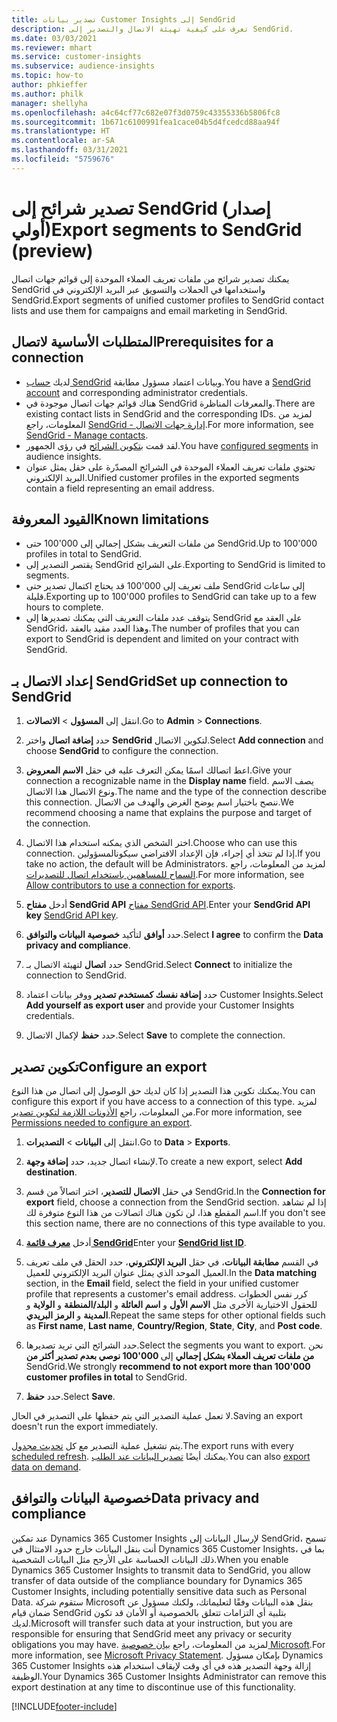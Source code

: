 ```yaml
---
title: تصدير بيانات Customer Insights إلى SendGrid
description: تعرف على كيفية تهيئة الاتصال والتصدير إلى SendGrid.
ms.date: 03/03/2021
ms.reviewer: mhart
ms.service: customer-insights
ms.subservice: audience-insights
ms.topic: how-to
author: phkieffer
ms.author: philk
manager: shellyha
ms.openlocfilehash: a4c64cf77c682e07f3d0759c43355336b5806fc8
ms.sourcegitcommit: 1b671c6100991fea1cace04b5d4fcedcd88aa94f
ms.translationtype: HT
ms.contentlocale: ar-SA
ms.lasthandoff: 03/31/2021
ms.locfileid: "5759676"
---
```

# <a name="export-segments-to-sendgrid-preview"></a><span data-ttu-id="86547-103">تصدير شرائح إلى SendGrid (إصدار أولي)</span><span class="sxs-lookup"><span data-stu-id="86547-103">Export segments to SendGrid (preview)</span></span>

<span data-ttu-id="86547-104">يمكنك تصدير شرائح من ملفات تعريف العملاء الموحدة‬ إلى قوائم جهات اتصال SendGrid واستخدامها في الحملات والتسويق عبر البريد الإلكتروني في SendGrid.</span><span class="sxs-lookup"><span data-stu-id="86547-104">Export segments of unified customer profiles to SendGrid contact lists and use them for campaigns and email marketing in SendGrid.</span></span> 

## <a name="prerequisites-for-a-connection"></a><span data-ttu-id="86547-105">المتطلبات الأساسية لاتصال</span><span class="sxs-lookup"><span data-stu-id="86547-105">Prerequisites for a connection</span></span>

-   <span data-ttu-id="86547-106">لديك [حساب SendGrid](https://sendgrid.com/) وبيانات اعتماد مسؤول مطابقة.</span><span class="sxs-lookup"><span data-stu-id="86547-106">You have a [SendGrid account](https://sendgrid.com/) and corresponding administrator credentials.</span></span>
-   <span data-ttu-id="86547-107">هناك قوائم جهات اتصال موجودة في SendGrid والمعرفات المناظرة.</span><span class="sxs-lookup"><span data-stu-id="86547-107">There are existing contact lists in SendGrid and the corresponding IDs.</span></span> <span data-ttu-id="86547-108">لمزيد من المعلومات، راجع [SendGrid - إدارة جهات الاتصال‎](https://sendgrid.com/docs/ui/managing-contacts/create-and-manage-contacts/#manage-contacts).</span><span class="sxs-lookup"><span data-stu-id="86547-108">For more information, see [SendGrid - Manage contacts](https://sendgrid.com/docs/ui/managing-contacts/create-and-manage-contacts/#manage-contacts).</span></span>
-   <span data-ttu-id="86547-109">لقد قمت [بتكوين الشرائح](segments.md) في رؤى الجمهور.</span><span class="sxs-lookup"><span data-stu-id="86547-109">You have [configured segments](segments.md) in audience insights.</span></span>
-   <span data-ttu-id="86547-110">تحتوي ملفات تعريف العملاء الموحدة في الشرائح المصدّرة على حقل يمثل عنوان البريد الإلكتروني.</span><span class="sxs-lookup"><span data-stu-id="86547-110">Unified customer profiles in the exported segments contain a field representing an email address.</span></span>

## <a name="known-limitations"></a><span data-ttu-id="86547-111">القيود المعروفة</span><span class="sxs-lookup"><span data-stu-id="86547-111">Known limitations</span></span>

- <span data-ttu-id="86547-112">حتى ‎100'000 من ملفات التعريف بشكل إجمالي إلى SendGrid.</span><span class="sxs-lookup"><span data-stu-id="86547-112">Up to 100'000 profiles in total to SendGrid.</span></span>
- <span data-ttu-id="86547-113">يقتصر التصدير إلى SendGrid على الشرائح.</span><span class="sxs-lookup"><span data-stu-id="86547-113">Exporting to SendGrid is limited to segments.</span></span>
- <span data-ttu-id="86547-114">قد يحتاج اكتمال تصدير حتى ‎100'000 ملف تعريف إلى SendGrid إلى ساعات قليلة.</span><span class="sxs-lookup"><span data-stu-id="86547-114">Exporting up to 100'000 profiles to SendGrid can take up to a few hours to complete.</span></span> 
- <span data-ttu-id="86547-115">يتوقف عدد ملفات التعريف التي يمكنك تصديرها إلى SendGrid على العقد مع SendGrid، وهذا العدد مقيد بالعقد.</span><span class="sxs-lookup"><span data-stu-id="86547-115">The number of profiles that you can export to SendGrid is dependent and limited on your contract with SendGrid.</span></span>

## <a name="set-up-connection-to-sendgrid"></a><span data-ttu-id="86547-116">إعداد الاتصال بـ SendGrid</span><span class="sxs-lookup"><span data-stu-id="86547-116">Set up connection to SendGrid</span></span>

1. <span data-ttu-id="86547-117">انتقل إلى **المسؤول** > **الاتصالات**.</span><span class="sxs-lookup"><span data-stu-id="86547-117">Go to **Admin** > **Connections**.</span></span>

1. <span data-ttu-id="86547-118">حدد **إضافة اتصال** واختر **SendGrid** لتكوين الاتصال.</span><span class="sxs-lookup"><span data-stu-id="86547-118">Select **Add connection** and choose **SendGrid** to configure the connection.</span></span>

1. <span data-ttu-id="86547-119">اعط اتصالك اسمًا يمكن التعرف عليه في حقل **الاسم المعروض**.</span><span class="sxs-lookup"><span data-stu-id="86547-119">Give your connection a recognizable name in the **Display name** field.</span></span> <span data-ttu-id="86547-120">يصف الاسم ونوع الاتصال هذا الاتصال.</span><span class="sxs-lookup"><span data-stu-id="86547-120">The name and the type of the connection describe this connection.</span></span> <span data-ttu-id="86547-121">ننصح باختيار اسم يوضح الغرض والهدف من الاتصال.</span><span class="sxs-lookup"><span data-stu-id="86547-121">We recommend choosing a name that explains the purpose and target of the connection.</span></span>

1. <span data-ttu-id="86547-122">اختر الشخص الذي يمكنه استخدام هذا الاتصال.</span><span class="sxs-lookup"><span data-stu-id="86547-122">Choose who can use this connection.</span></span> <span data-ttu-id="86547-123">إذا لم تتخذ أي إجراء، فإن الإعداد الافتراضي سيكونالمسؤولين.</span><span class="sxs-lookup"><span data-stu-id="86547-123">If you take no action, the default will be Administrators.</span></span> <span data-ttu-id="86547-124">لمزيد من المعلومات، راجع [السماح للمساهمين باستخدام اتصال للتصديرات](connections.md#allow-contributors-to-use-a-connection-for-exports).</span><span class="sxs-lookup"><span data-stu-id="86547-124">For more information, see [Allow contributors to use a connection for exports](connections.md#allow-contributors-to-use-a-connection-for-exports).</span></span>

1. <span data-ttu-id="86547-125">أدخل **مفتاح SendGrid API** [مفتاح SendGrid API](https://sendgrid.com/docs/ui/account-and-settings/api-keys/).</span><span class="sxs-lookup"><span data-stu-id="86547-125">Enter your **SendGrid API key** [SendGrid API key](https://sendgrid.com/docs/ui/account-and-settings/api-keys/).</span></span>

1. <span data-ttu-id="86547-126">حدد **أوافق** لتأكيد **خصوصية البيانات والتوافق‬**.</span><span class="sxs-lookup"><span data-stu-id="86547-126">Select **I agree** to confirm the **Data privacy and compliance**.</span></span>

1. <span data-ttu-id="86547-127">حدد **اتصال** لتهيئة الاتصال بـ SendGrid.</span><span class="sxs-lookup"><span data-stu-id="86547-127">Select **Connect** to initialize the connection to SendGrid.</span></span>

1. <span data-ttu-id="86547-128">حدد **إضافة نفسك كمستخدم تصدير** ووفر بيانات اعتماد Customer Insights.</span><span class="sxs-lookup"><span data-stu-id="86547-128">Select **Add yourself as export user** and provide your Customer Insights credentials.</span></span>

1. <span data-ttu-id="86547-129">حدد **حفظ** لإكمال الاتصال.</span><span class="sxs-lookup"><span data-stu-id="86547-129">Select **Save** to complete the connection.</span></span>

## <a name="configure-an-export"></a><span data-ttu-id="86547-130">تكوين تصدير</span><span class="sxs-lookup"><span data-stu-id="86547-130">Configure an export</span></span>

<span data-ttu-id="86547-131">يمكنك تكوين هذا التصدير إذا كان لديك حق الوصول إلى اتصال من هذا النوع.</span><span class="sxs-lookup"><span data-stu-id="86547-131">You can configure this export if you have access to a connection of this type.</span></span> <span data-ttu-id="86547-132">لمزيد من المعلومات، راجع [الأذونات اللازمة لتكوين تصدير](export-destinations.md#set-up-a-new-export).</span><span class="sxs-lookup"><span data-stu-id="86547-132">For more information, see [Permissions needed to configure an export](export-destinations.md#set-up-a-new-export).</span></span>

1. <span data-ttu-id="86547-133">انتقل إلى **البيانات** > **التصديرات**.</span><span class="sxs-lookup"><span data-stu-id="86547-133">Go to **Data** > **Exports**.</span></span>

1. <span data-ttu-id="86547-134">لإنشاء اتصال جديد، حدد **إضافة وجهة**.</span><span class="sxs-lookup"><span data-stu-id="86547-134">To create a new export, select **Add destination**.</span></span>

1. <span data-ttu-id="86547-135">في حقل **الاتصال للتصدير**، اختر اتصالاً من قسم SendGrid.</span><span class="sxs-lookup"><span data-stu-id="86547-135">In the **Connection for export** field, choose a connection from the SendGrid section.</span></span> <span data-ttu-id="86547-136">إذا لم تشاهد اسم المقطع هذا، لن تكون هناك اتصالات من هذا النوع متوفرة لك.</span><span class="sxs-lookup"><span data-stu-id="86547-136">If you don't see this section name, there are no connections of this type available to you.</span></span>

1. <span data-ttu-id="86547-137">أدخل **[معرف قائمة SendGrid](https://sendgrid.com/docs/ui/managing-contacts/create-and-manage-contacts/#manage-contacts)**</span><span class="sxs-lookup"><span data-stu-id="86547-137">Enter your **[SendGrid list ID](https://sendgrid.com/docs/ui/managing-contacts/create-and-manage-contacts/#manage-contacts)**.</span></span>

1. <span data-ttu-id="86547-138">في القسم **مطابقة البيانات**، في حقل **البريد الإلكتروني**، حدد الحقل في ملف تعريف العميل الموحد الذي يمثل عنوان البريد الإلكتروني للعميل.</span><span class="sxs-lookup"><span data-stu-id="86547-138">In the **Data matching** section, in the **Email** field, select the field in your unified customer profile that represents a customer's email address.</span></span> <span data-ttu-id="86547-139">كرر نفس الخطوات للحقول الاختيارية الأخرى مثل **الاسم الأول** و **اسم العائلة** و **البلد/المنطقة** و **الولاية** و **المدينة** و **الرمز البريدي**.</span><span class="sxs-lookup"><span data-stu-id="86547-139">Repeat the same steps for other optional fields such as **First name**, **Last name**, **Country/Region**, **State**, **City**, and **Post code**.</span></span>

1. <span data-ttu-id="86547-140">حدد الشرائح التي تريد تصديرها.</span><span class="sxs-lookup"><span data-stu-id="86547-140">Select the segments you want to export.</span></span> <span data-ttu-id="86547-141">نحن **نوصي بعدم تصدير أكثر من ‎100'000 من ملفات تعريف العملاء بشكل إجمالي** إلى SendGrid.</span><span class="sxs-lookup"><span data-stu-id="86547-141">We strongly **recommend to not export more than 100'000 customer profiles in total** to SendGrid.</span></span> 

1. <span data-ttu-id="86547-142">حدد **حفظ**.</span><span class="sxs-lookup"><span data-stu-id="86547-142">Select **Save**.</span></span>

<span data-ttu-id="86547-143">لا تعمل عملية التصدير التي يتم حفظها على التصدير في الحال.</span><span class="sxs-lookup"><span data-stu-id="86547-143">Saving an export doesn't run the export immediately.</span></span>

<span data-ttu-id="86547-144">يتم تشغيل عملية التصدير مع كل [تحديث مجدول](system.md#schedule-tab).</span><span class="sxs-lookup"><span data-stu-id="86547-144">The export runs with every [scheduled refresh](system.md#schedule-tab).</span></span> <span data-ttu-id="86547-145">يمكنك أيضًا [تصدير البيانات عند الطلب](export-destinations.md#run-exports-on-demand).</span><span class="sxs-lookup"><span data-stu-id="86547-145">You can also [export data on demand](export-destinations.md#run-exports-on-demand).</span></span> 

## <a name="data-privacy-and-compliance"></a><span data-ttu-id="86547-146">خصوصية البيانات والتوافق</span><span class="sxs-lookup"><span data-stu-id="86547-146">Data privacy and compliance</span></span>

<span data-ttu-id="86547-147">عند تمكين Dynamics 365 Customer Insights لإرسال البيانات إلى SendGrid، تسمح أنت بنقل البيانات خارج حدود الامتثال في Dynamics 365 Customer Insights، بما في ذلك البيانات الحساسة على الأرجح مثل البيانات الشخصية.</span><span class="sxs-lookup"><span data-stu-id="86547-147">When you enable Dynamics 365 Customer Insights to transmit data to SendGrid, you allow transfer of data outside of the compliance boundary for Dynamics 365 Customer Insights, including potentially sensitive data such as Personal Data.</span></span> <span data-ttu-id="86547-148">ستقوم شركة Microsoft بنقل هذه البيانات وفقًا لتعليماتك، ولكنك مسؤول عن ضمان قيام SendGrid بتلبية أي التزامات تتعلق بالخصوصية أو الأمان قد تكون لديك.</span><span class="sxs-lookup"><span data-stu-id="86547-148">Microsoft will transfer such data at your instruction, but you are responsible for ensuring that SendGrid meet any privacy or security obligations you may have.</span></span> <span data-ttu-id="86547-149">لمزيد من المعلومات، راجع [بيان خصوصية Microsoft](https://go.microsoft.com/fwlink/?linkid=396732).</span><span class="sxs-lookup"><span data-stu-id="86547-149">For more information, see [Microsoft Privacy Statement](https://go.microsoft.com/fwlink/?linkid=396732).</span></span>
<span data-ttu-id="86547-150">بإمكان مسؤول Dynamics 365 Customer Insights إزالة وجهة التصدير هذه في أي وقت لإيقاف استخدام هذه الوظيفة.</span><span class="sxs-lookup"><span data-stu-id="86547-150">Your Dynamics 365 Customer Insights Administrator can remove this export destination at any time to discontinue use of this functionality.</span></span>


[!INCLUDE[footer-include](../includes/footer-banner.md)]